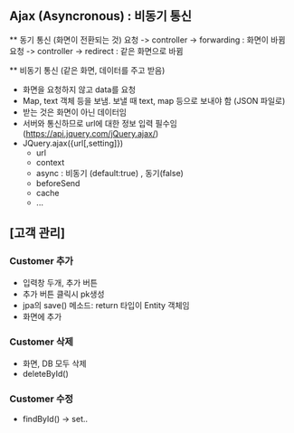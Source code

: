 ## Ajax (Asyncronous) : 비동기 통신

** 동기 통신 (화면이 전환되는 것)
요청 -> controller -> forwarding : 화면이 바뀜 
요청 -> controller -> redirect : 같은 화면으로 바뀜


** 비동기 통신 (같은 화면, 데이터를 주고 받음)
- 화면을 요청하지 않고 data를 요청 
- Map, text 객체 등을 보냄. 보낼 때 text, map 등으로 보내야 함 (JSON 파일로)
- 받는 것은 화면이 아닌 데이터임 
- 서버와 통신하므로 url에 대한 정보 입력 필수임 (https://api.jquery.com/jQuery.ajax/)
- JQuery.ajax({url[,setting]})
    - url
    - context
    - async :  비동기 (default:true) ,  동기(false)
    - beforeSend
    - cache
    - ...


## [고객 관리]

### Customer 추가
- 입력창 두개, 추가 버튼 
- 추가 버튼 클릭시 pk생성
- jpa의 save() 메소드: return 타입이 Entity 객체임
- 화면에 추가

### Customer 삭제
- 화면, DB 모두 삭제
- deleteById()

### Customer 수정
- findById() -> set..

